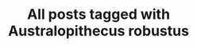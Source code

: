 ---
layout: tag
title: "All posts tagged with Australopithecus robustus"
permalink: /weblog/tags/australopithecus-robustus/
taxonomy: Australopithecus robustus
---